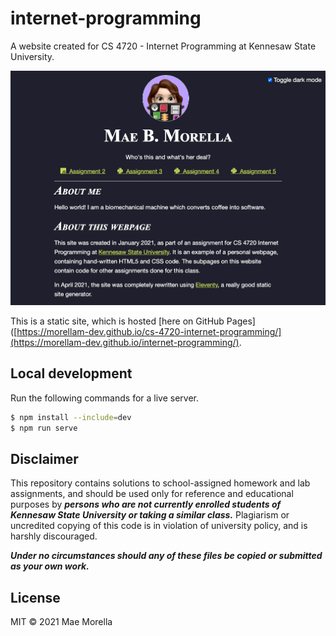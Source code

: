 # internet-programming

A website created for CS 4720 - Internet Programming at Kennesaw State University.

[![A screenshot of the homepage in dark mode](static/screenshot.png)](https://morellam-dev.github.io/internet-programming/)

This is a static site, which is hosted [here on GitHub Pages]([https://morellam-dev.github.io/cs-4720-internet-programming/](https://morellam-dev.github.io/internet-programming/).
## Local development

Run the following commands for a live server.

```bash
$ npm install --include=dev
$ npm run serve
```

## Disclaimer

This repository contains solutions to school-assigned homework and lab assignments, and should be used only for reference and educational purposes by ***persons who are not currently enrolled students of Kennesaw State University or taking a similar class.*** Plagiarism or uncredited copying of this code is in violation of university policy, and is harshly discouraged.

***Under no circumstances should any of these files be copied or submitted as your own work.***

## License

MIT © 2021 Mae Morella
